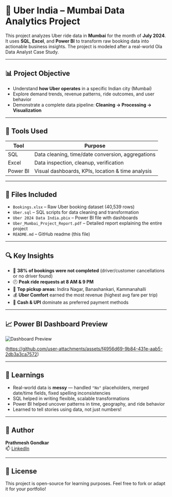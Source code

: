 # 🚖 Uber India – Mumbai Data Analytics Project

This project analyzes Uber ride data in **Mumbai** for the month of **July 2024**. It uses **SQL**, **Excel**, and **Power BI** to transform raw booking data into actionable business insights. The project is modeled after a real-world Ola Data Analyst Case Study.

---

## 📊 Project Objective

- Understand **how Uber operates** in a specific Indian city (Mumbai)
- Explore demand trends, revenue patterns, ride outcomes, and user behavior
- Demonstrate a complete data pipeline: **Cleaning → Processing → Visualization**

---

## 🧰 Tools Used

|    Tool    |                 Purpose                           |
|------------|---------------------------------------------------|
|   SQL      | Data cleaning, time/date conversion, aggregations |
|   Excel    | Data inspection, cleanup, verification            |
|   Power BI | Visual dashboards, KPIs, location & time analysis |

---

## 📁 Files Included

- `Bookings.xlsx` – Raw Uber booking dataset (40,539 rows)
- `Uber.sql` – SQL scripts for data cleaning and transformation
- `Uber 2024 Data India.pbix` – Power BI file with dashboards
- `Uber_Mumbai_Project_Report.pdf` – Detailed report explaining the entire project
- `README.md` – GitHub readme (this file)

---

## 🔍 Key Insights

- 🚨 **38% of bookings were not completed** (driver/customer cancellations or no driver found)
- 🕗 **Peak ride requests at 8 AM & 9 PM**
- 📍 **Top pickup areas**: Indira Nagar, Banashankari, Kammanahalli
- 💰 **Uber Comfort** earned the most revenue (highest avg fare per trip)
- 💸 **Cash & UPI** dominate as preferred payment methods

---

## 📈 Power BI Dashboard Preview

![Dashboard Preview](#)  

(https://github.com/user-attachments/assets/f4956d69-9b84-431e-aab5-2db3a3ca7572)

---

## 📘 Learnings

- Real-world data is **messy** — handled `"No"` placeholders, merged date/time fields, fixed spelling inconsistencies
- SQL helped in writing flexible, scalable transformations
- Power BI helped uncover patterns in time, geography, and ride behavior
- Learned to tell stories using data, not just numbers!

---

## 🚀 Author

**Prathmesh Gondkar**  
📫 [LinkedIn](https://www.linkedin.com/in/prathmeshgondkar)

---

## 📎 License

This project is open-source for learning purposes. Feel free to fork or adapt it for your portfolio!
